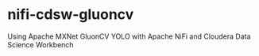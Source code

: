# nifi-cdsw-gluoncv
Using Apache MXNet GluonCV YOLO with Apache NiFi and Cloudera Data Science Workbench
